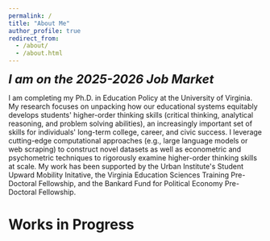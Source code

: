```yaml
---
permalink: /
title: "About Me"
author_profile: true
redirect_from: 
  - /about/
  - /about.html
---
```

<font size="5"> <i><b>I am on the 2025-2026 Job Market </b></i> </font>

I am completing my Ph.D. in Education Policy at the University of Virginia. My research focuses on unpacking how our educational systems equitably develops students' higher-order thinking skills (critical thinking, analytical reasoning, and problem solving abilities), an increasingly important set of skills for individuals' long-term college, career, and civic success. I leverage cutting-edge computational approaches (e.g., large language models or web scraping) to construct novel datasets as well as econometric and psychometric techniques to rigorously examine higher-order thinking skills at scale. My work has been supported by the Urban Institute's Student Upward Mobility Initative, the Virginia Education Sciences Training Pre-Doctoral Fellowship, and the Bankard Fund for Political Economy Pre-Doctoral Fellowship.

Works in Progress
======